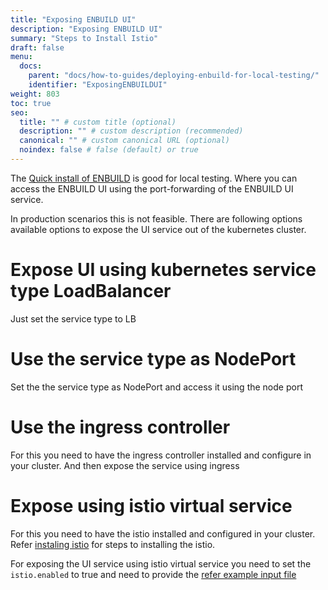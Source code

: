 ```yaml
---
title: "Exposing ENBUILD UI"
description: "Exposing ENBUILD UI"
summary: "Steps to Install Istio"
draft: false
menu:
  docs:
    parent: "docs/how-to-guides/deploying-enbuild-for-local-testing/"
    identifier: "ExposingENBUILDUI"
weight: 803
toc: true
seo:
  title: "" # custom title (optional)
  description: "" # custom description (recommended)
  canonical: "" # custom canonical URL (optional)
  noindex: false # false (default) or true
---
```


The [Quick install of ENBUILD](docs/how-to-guides/deploying-enbuild-for-local-testing/) is good for local testing. 
Where you can access the ENBUILD UI using the port-forwarding of the ENBUILD UI service.

In production scenarios this is not feasible. There are following options available options to expose the UI service out of the kubernetes cluster.

# Expose UI using kubernetes service type LoadBalancer
Just set the service type to LB
# Use the service type as NodePort
Set the the service type as NodePort and access it using the node port
# Use the ingress controller 
For this you need to have the ingress controller installed and configure in your cluster. 
And then expose the service using ingress
# Expose using istio virtual service
For this you need to have the istio installed and configured in your cluster. 
Refer [instaling istio](docs/how-to-guides/installing-istio/) for steps to installing the istio. 

For exposing the UI service using istio virtual service you need to set the `istio.enabled` to true and need to provide the [refer example input file](https://github.com/vivsoftorg/enbuild/blob/main/examples/enbuild/with_istio.yaml)
